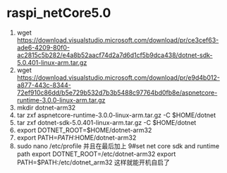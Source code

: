 # raspi_netCore5.0
1) wget https://download.visualstudio.microsoft.com/download/pr/ce3cef63-ade6-4209-80f0-ac2815c5b282/e4a8b52aacf74d2a7d6d1cf5b9dca438/dotnet-sdk-5.0.401-linux-arm.tar.gz
2) wget https://download.visualstudio.microsoft.com/download/pr/e9d4b012-a877-443c-8344-72ef910c86dd/b5e729b532d7b3b5488c97764bd0fb8e/aspnetcore-runtime-3.0.0-linux-arm.tar.gz
3) mkdir dotnet-arm32
4) tar zxf aspnetcore-runtime-3.0.0-linux-arm.tar.gz -C $HOME/dotnet
5) tar zxf dotnet-sdk-5.0.401-linux-arm.tar.gz -C $HOME/dotnet
6) export DOTNET_ROOT=$HOME/dotnet-arm32
7) export PATH=$PATH:$HOME/dotnet-arm32
8) sudo nano /etc/profile 并且在最后加上 
9#set net core sdk and runtime path
export DOTNET_ROOT=/etc/dotnet-arm32
export PATH=$PATH:/etc/dotnet_arm32
这样就能开机自启了







